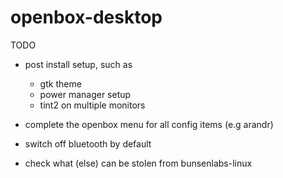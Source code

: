 # openbox-desktop

TODO
- post install setup, such as 
  - gtk theme
  - power manager setup
  - tint2 on multiple monitors
  
- complete the openbox menu for all config items (e.g arandr)

- switch off bluetooth by default

- check what (else) can be stolen from bunsenlabs-linux
